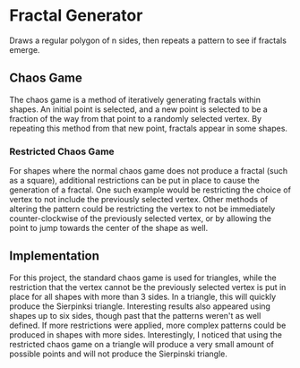 # Fractal Generator
Draws a regular polygon of n sides, then repeats a pattern to see if fractals emerge.
## Chaos Game
The chaos game is a method of iteratively generating fractals within shapes. An initial point is selected, and a new point is selected to be a fraction of the way from that point to a randomly selected vertex. By repeating this method from that new point, fractals appear in some shapes.
### Restricted Chaos Game
For shapes where the normal chaos game does not produce a fractal (such as a square), additional restrictions can be put in place to cause the generation of a fractal. One such example would be restricting the choice of vertex to not include the previously selected vertex. Other methods of altering the pattern could be restricting the vertex to not be immediately counter-clockwise of the previously selected vertex, or by allowing the point to jump towards the center of the shape as well.
## Implementation
For this project, the standard chaos game is used for triangles, while the restriction that the vertex cannot be the previously selected vertex is put in place for all shapes with more than 3 sides. In a triangle, this will quickly produce the Sierpinksi triangle. Interesting results also appeared using shapes up to six sides, though past that the patterns weren't as well defined. If more restrictions were applied, more complex patterns could be produced in shapes with more sides. Interestingly, I noticed that using the restricted chaos game on a triangle will produce a very small amount of possible points and will not produce the Sierpinski triangle.
